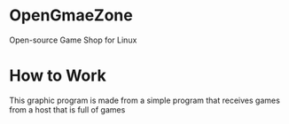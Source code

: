 # OpenGmaeZone
Open-source Game Shop for Linux

# How to Work
This graphic program is made from a simple program that receives games from a host that is full of games
